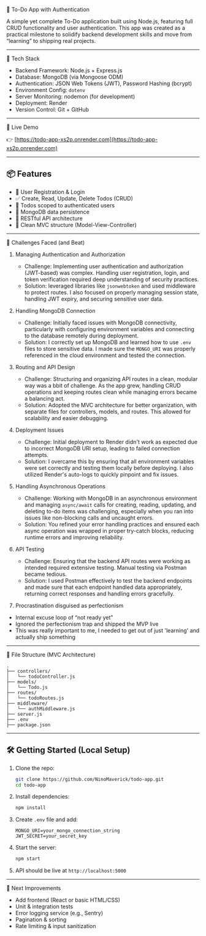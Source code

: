 📝 To-Do App with Authentication

A simple yet complete To-Do application built using Node.js, featuring full CRUD functionality and user authentication. 
This app was created as a practical milestone to solidify backend development skills and move from “learning” to shipping real projects.

---

 🔧 Tech Stack

- Backend Framework: Node.js + Express.js  
- Database: MongoDB (via Mongoose ODM)  
- Authentication: JSON Web Tokens (JWT), Password Hashing (bcrypt)  
- Environment Config: `dotenv`  
- Server Monitoring: nodemon (for development)  
- Deployment: Render  
- Version Control: Git + GitHub

---

🚀 Live Demo

👉 [https://todo-app-xs2p.onrender.com](https://todo-app-xs2p.onrender.com)

---

## 📦 Features

- 🔐 User Registration & Login
- ✅ Create, Read, Update, Delete Todos (CRUD)
- 👥 Todos scoped to authenticated users
- 📁 MongoDB data persistence
- 📡 RESTful API architecture
- 🧠 Clean MVC structure (Model-View-Controller)

---

 🧠 Challenges Faced (and Beat)

1. Managing Authentication and Authorization
   - Challenge: Implementing user authentication and authorization (JWT-based) was complex. Handling user registration, login, and token verification required deep understanding of security practices.
   - Solution: leveraged libraries like `jsonwebtoken` and used middleware to protect routes. I also focused on properly managing session state, handling JWT expiry, and securing sensitive user data.

2. Handling MongoDB Connection
   - Challenge: Initially faced issues with MongoDB connectivity, particularly with configuring environment variables and connecting to the database remotely during deployment.
   - Solution: I correctly set up MongoDB and learned how to use `.env` files to store sensitive data. I made sure the `MONGO_URI` was properly referenced in the cloud environment and tested the connection.

3. Routing and API Design
   - Challenge: Structuring and organizing API routes in a clean, modular way was a bbit of challenge. As the app grew, handling CRUD operations and keeping routes clean while managing errors became a balancing act.
   - Solution: Adopted the MVC architecture for better organization, with separate files for controllers, models, and routes. This allowed for scalability and easier debugging.

4. Deployment Issues
   - Challenge: Initial deployment to Render didn't work as expected due to incorrect MongoDB URI setup, leading to failed connection attempts.
   - Solution: I overcame this by ensuring that all environment variables were set correctly and testing them locally before deploying. I also utilized Render's auto-logs to quickly pinpoint and fix issues.

5. Handling Asynchronous Operations
   - Challenge: Working with MongoDB in an asynchronous environment and managing `async/await` calls for creating, reading, updating, and deleting to-do items was challenging, especially when you ran into issues like non-blocking calls and uncaught errors.
   - Solution: You refined your error handling practices and ensured each async operation was wrapped in proper try-catch blocks, reducing runtime errors and improving reliability.

6. API Testing
   - Challenge: Ensuring that the backend API routes were working as intended required extensive testing. Manual testing via Postman became tedious.
   - Solution: I used Postman effectively to test the backend endpoints and made sure that each endpoint handled data appropriately, returning correct responses and handling errors gracefully.

7. Procrastination disguised as perfectionism
-  Internal excuse loop of “not ready yet”
-  Ignored the perfectionism trap and shipped the MVP live
-  This was really important to me, I needed to get out of just 'learning' and actually ship something

---

 📁 File Structure (MVC Architecture)

```
.
├── controllers/
│   └── todoController.js
├── models/
│   └── Todo.js
├── routes/
│   └── todoRoutes.js
├── middleware/
│   └── authMiddleware.js
├── server.js
├── .env
├── package.json
```

---

## 🛠️ Getting Started (Local Setup)

1. Clone the repo:
   ```bash
   git clone https://github.com/NinoMaverick/todo-app.git
   cd todo-app
   ```

2. Install dependencies:
   ```bash
   npm install
   ```

3. Create `.env` file and add:
   ```
   MONGO_URI=your_mongo_connection_string
   JWT_SECRET=your_secret_key
   ```

4. Start the server:
   ```bash
   npm start
   ```

5. API should be live at `http://localhost:5000`

---

 🧭 Next Improvements

- Add frontend (React or basic HTML/CSS)
- Unit & integration tests
- Error logging service (e.g., Sentry)
- Pagination & sorting
- Rate limiting & input sanitization


  


